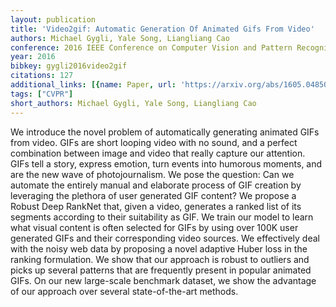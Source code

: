 ```yaml
---
layout: publication
title: 'Video2gif: Automatic Generation Of Animated Gifs From Video'
authors: Michael Gygli, Yale Song, Liangliang Cao
conference: 2016 IEEE Conference on Computer Vision and Pattern Recognition (CVPR)
year: 2016
bibkey: gygli2016video2gif
citations: 127
additional_links: [{name: Paper, url: 'https://arxiv.org/abs/1605.04850'}]
tags: ["CVPR"]
short_authors: Michael Gygli, Yale Song, Liangliang Cao
---
```

We introduce the novel problem of automatically generating animated GIFs from
video. GIFs are short looping video with no sound, and a perfect combination
between image and video that really capture our attention. GIFs tell a story,
express emotion, turn events into humorous moments, and are the new wave of
photojournalism. We pose the question: Can we automate the entirely manual and
elaborate process of GIF creation by leveraging the plethora of user generated
GIF content? We propose a Robust Deep RankNet that, given a video, generates a
ranked list of its segments according to their suitability as GIF. We train our
model to learn what visual content is often selected for GIFs by using over
100K user generated GIFs and their corresponding video sources. We effectively
deal with the noisy web data by proposing a novel adaptive Huber loss in the
ranking formulation. We show that our approach is robust to outliers and picks
up several patterns that are frequently present in popular animated GIFs. On
our new large-scale benchmark dataset, we show the advantage of our approach
over several state-of-the-art methods.